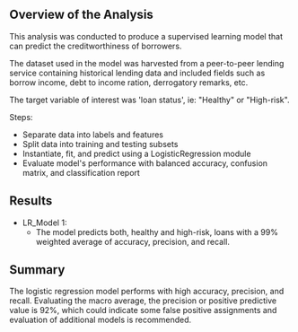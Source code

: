 ## Overview of the Analysis

This analysis was conducted to produce a supervised learning model that can predict the creditworthiness of borrowers. 

The dataset used in the model was harvested from a peer-to-peer lending service containing historical lending data and included
fields such as borrow income, debt to income ration, derrogatory remarks, etc. 

The target variable of interest was 'loan status', ie: "Healthy" or "High-risk".

Steps:

- Separate data into labels and features
- Split data into training and testing subsets
- Instantiate, fit, and predict using a LogisticRegression module
- Evaluate model's performance with balanced accuracy, confusion matrix, and classification report


## Results

* LR_Model 1:
  * The model predicts both, healthy and high-risk, loans with a 99% weighted average of accuracy, precision, and recall.


## Summary

The logistic regression model performs with high accuracy, precision, and recall. Evaluating the macro average, the precision
or positive predictive value is 92%, which could indicate some false positive assignments and evaluation of additional models
is recommended. 
